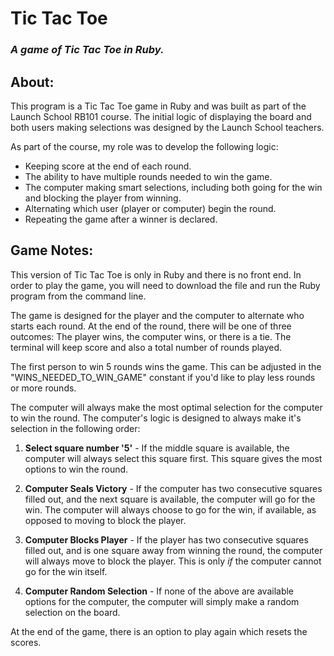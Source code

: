 # Tic Tac Toe
### *A game of Tic Tac Toe in Ruby.*

## About:

This program is a Tic Tac Toe game in Ruby and was built as part of the Launch School RB101 course. The initial logic of displaying the board and both users making selections was designed by the Launch School teachers. 

As part of the course, my role was to develop the following logic:

* Keeping score at the end of each round.
* The ability to have multiple rounds needed to win the game.
* The computer making smart selections, including both going for the win and blocking the player from winning.
* Alternating which user (player or computer) begin the round.
* Repeating the game after a winner is declared.


## Game Notes:

This version of Tic Tac Toe is only in Ruby and there is no front end. In order to play the game, you will need to download the file and run the Ruby program from the command line.

The game is designed for the player and the computer to alternate who starts each round. At the end of the round, there will be one of three outcomes: The player wins, the computer wins, or there is a tie. The terminal will keep score and also a total number of rounds played.

The first person to win 5 rounds wins the game. This can be adjusted in the "WINS_NEEDED_TO_WIN_GAME" constant if you'd like to play less rounds or more rounds.

The computer will always make the most optimal selection for the computer to win the round. The computer's logic is designed to always make it's selection in the following order:

1. **Select square number '5'** - If the middle square is available, the computer will always select this square first. This square gives the most options to win the round.

2. **Computer Seals Victory** - If the computer has two consecutive squares filled out, and the next square is available, the computer will go for the win. The computer will always choose to go for the win, if available, as opposed to moving to block the player.

3. **Computer Blocks Player** - If the player has two consecutive squares filled out, and is one square away from winning the round, the computer will always move to block the player. This is only *if* the computer cannot go for the win itself.

4. **Computer Random Selection** - If none of the above are available options for the computer, the computer will simply make a random selection on the board.

At the end of the game, there is an option to play again which resets the scores.
